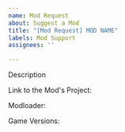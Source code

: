```yaml
---
name: Mod Request
about: Suggest a Mod
title: "[Mod Request] MOD NAME"
labels: Mod Support
assignees: ''

---
```


Description

Link to the Mod's Project:

Modloader:

Game Versions:
